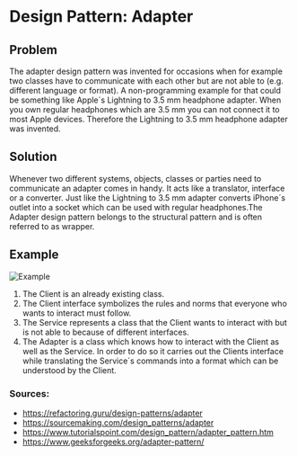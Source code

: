 # Design Pattern: Adapter #

## Problem ##

The adapter design pattern was invented for occasions when for example two classes have to communicate with each other
but are not able to (e.g. different language or format). A non-programming example for that could be something like
Apple´s Lightning to 3.5 mm headphone adapter. When you own regular headphones which are 3.5 mm you can not connect it
to most Apple devices. Therefore the Lightning to 3.5 mm headphone adapter was invented.


## Solution ##

Whenever two different systems, objects, classes or parties need to communicate an adapter comes in handy. It acts like
a translator, interface or a converter. Just like the Lightning to 3.5 mm adapter converts iPhone´s outlet into a socket
which can be used with regular headphones.The Adapter design pattern belongs to the structural pattern and is often
referred to as wrapper.


## Example ##


![Example](https://user-images.githubusercontent.com/91896194/154337780-f800a727-afa1-4469-b4a2-189089a07371.png)


1.	The Client is an already existing class.
2.	The Client interface symbolizes the rules and norms that everyone who wants to interact must follow.
3.	The Service represents a class that the Client wants to interact with but is not able to because of different interfaces.
4.	The Adapter is a class which knows how to interact with the Client as well as the Service. In order to do so it carries 
    out the Clients interface while translating the Service´s commands into a format which can be understood by the Client.




### Sources: ###

- https://refactoring.guru/design-patterns/adapter
- https://sourcemaking.com/design_patterns/adapter
- https://www.tutorialspoint.com/design_pattern/adapter_pattern.htm
- https://www.geeksforgeeks.org/adapter-pattern/